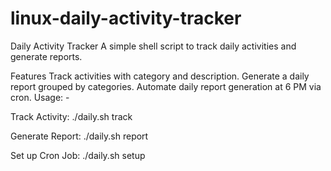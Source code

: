 # linux-daily-activity-tracker
Daily Activity Tracker
A simple shell script to track daily activities and generate reports.

Features
Track activities with category and description.
Generate a daily report grouped by categories.
Automate daily report generation at 6 PM via cron.
Usage: - 

Track Activity:
./daily.sh track <category> <description>

Generate Report:
./daily.sh report

Set up Cron Job:
./daily.sh setup
